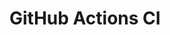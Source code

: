 # GitHub Actions CI












































































































































































































































































































































































































































































































































































































































































































































































































































































































































































































































































































































































































































































































































































































































